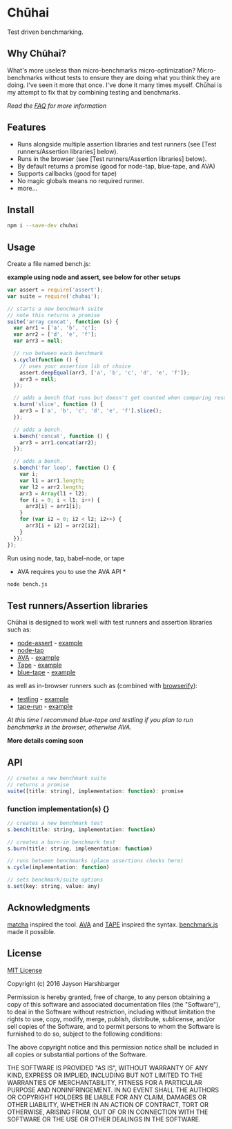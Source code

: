 # Chūhai

Test driven benchmarking.

## Why Chūhai?

What's more useless than micro-benchmarks micro-optimization?  Micro-benchmarks without tests to ensure they are doing what you think they are doing.  I've seen it more that once.  I've done it many times myself.  Chūhai is my attempt to fix that by combining testing and benchmarks.

*Read the [FAQ](https://github.com/Hypercubed/chuhai/wiki/FAQ) for more information*

## Features

* Runs alongside multiple assertion libraries and test runners (see [Test runners/Assertion libraries] below).
* Runs in the browser (see [Test runners/Assertion libraries] below).
* By default returns a promise (good for node-tap, blue-tape, and AVA)
* Supports callbacks (good for tape)
* No magic globals means no required runner.
* more...

## Install

```sh
npm i --save-dev chuhai
```

## Usage

Create a file named bench.js:

**example using node and assert, see below for other setups**

```js
var assert = require('assert');
var suite = require('chuhai');

// starts a new benchmark suite
// note this returns a promise
suite('array concat', function (s) {
  var arr1 = ['a', 'b', 'c'];
  var arr2 = ['d', 'e', 'f'];
  var arr3 = null;

  // run between each benchmark
  s.cycle(function () {
    // uses your assertion lib of choice
    assert.deepEqual(arr3, ['a', 'b', 'c', 'd', 'e', 'f']);
    arr3 = null;
  });

  // adds a bench that runs but doesn't get counted when comparing results to others.
  s.burn('slice', function () {
    arr3 = ['a', 'b', 'c', 'd', 'e', 'f'].slice();
  });

  // adds a bench.
  s.bench('concat', function () {
    arr3 = arr1.concat(arr2);
  });

  // adds a bench.
  s.bench('for loop', function () {
    var i;
    var l1 = arr1.length;
    var l2 = arr2.length;
    arr3 = Array(l1 + l2);
    for (i = 0; i < l1; i++) {
      arr3[i] = arr1[i];
    }
    for (var i2 = 0; i2 < l2; i2++) {
      arr3[i + i2] = arr2[i2];
    }
  });
});
```

Run using node, tap, babel-node, or tape

* AVA requires you to use the AVA API *

```sh
node bench.js
```

## Test runners/Assertion libraries

Chūhai is designed to work well with test runners and assertion libraries such as:

- [node-assert](https://nodejs.org/api/assert.html) - [example](./test/fixtures/assert)
- [node-tap](https://github.com/tapjs/node-tap)
- [AVA](https://github.com/avajs/ava) - [example](./test/fixtures/ava)
- [Tape](https://github.com/substack/tape) - [example](./test/fixtures/tape)
- [blue-tape](https://github.com/spion/blue-tape) - [example](./test/fixtures/bluetape)

as well as in-browser runners such as (combined with  [browserify](https://github.com/substack/node-browserify)):

- [testling](https://github.com/substack/testling) - [example](https://github.com/Hypercubed/chuhai/blob/master/package.json#L12)
- [tape-run](https://github.com/juliangruber/tape-run) - [example](https://github.com/Hypercubed/chuhai/blob/dev/package.json#L12)

*At this time I recommend blue-tape and testling if you plan to run benchmarks in the browser, otherwise AVA.*

**More details coming soon**

## API

```js
// creates a new benchmark suite
// returns a promise
suite([title: string], implementation: function): promise
```

### function implementation(s) {}

```js
// creates a new benchmark test
s.bench(title: string, implementation: function)
```

```js
// creates a burn-in benchmark test
s.burn(title: string, implementation: function)
```

```js
// runs between benchmarks (place assertions checks here)
s.cycle(implementation: function)
```

```js
// sets benchmark/suite options
s.set(key: string, value: any)
```

## Acknowledgments

[matcha](https://github.com/logicalparadox/matcha) inspired the tool.  [AVA](https://github.com/avajs/ava) and [TAPE](https://github.com/substack/tape) inspired the syntax.  [benchmark.js](https://github.com/bestiejs/benchmark.js) made it possible.

## License

[MIT License](http://en.wikipedia.org/wiki/MIT_License)

Copyright (c) 2016 Jayson Harshbarger

Permission is hereby granted, free of charge, to any person obtaining a copy of this software and associated documentation files (the "Software"), to deal in the Software without restriction, including without limitation the rights to use, copy, modify, merge, publish, distribute, sublicense, and/or sell copies of the Software, and to permit persons to whom the Software is furnished to do so, subject to the following conditions:

The above copyright notice and this permission notice shall be included in all copies or substantial portions of the Software.

THE SOFTWARE IS PROVIDED "AS IS", WITHOUT WARRANTY OF ANY KIND, EXPRESS OR IMPLIED, INCLUDING BUT NOT LIMITED TO THE WARRANTIES OF MERCHANTABILITY, FITNESS FOR A PARTICULAR PURPOSE AND NONINFRINGEMENT. IN NO EVENT SHALL THE AUTHORS OR COPYRIGHT HOLDERS BE LIABLE FOR ANY CLAIM, DAMAGES OR OTHER LIABILITY, WHETHER IN AN ACTION OF CONTRACT, TORT OR OTHERWISE, ARISING FROM, OUT OF OR IN CONNECTION WITH THE SOFTWARE OR THE USE OR OTHER DEALINGS IN THE SOFTWARE.

